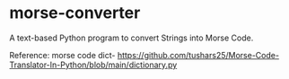 # morse-converter
A text-based Python program to convert Strings into Morse Code.

Reference: 
morse code dict- https://github.com/tushars25/Morse-Code-Translator-In-Python/blob/main/dictionary.py
